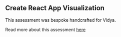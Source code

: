 ## Create React App Visualization

This assessment was bespoke handcrafted for Vidya.

Read more about this assessment [here](https://react.eogresources.com)

